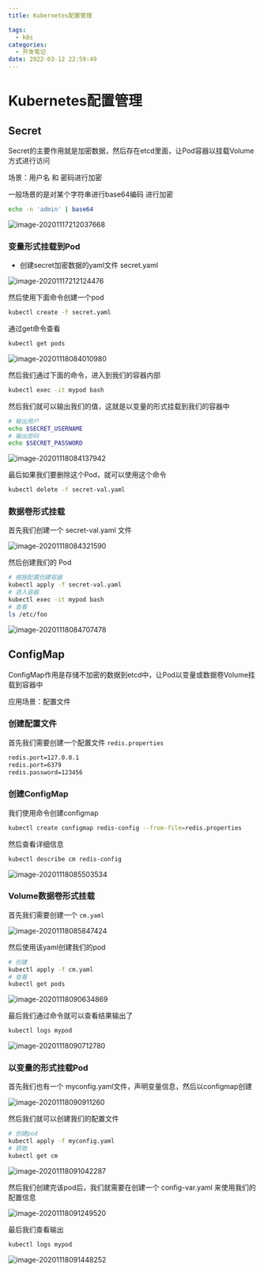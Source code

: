 ```yaml
---
title: Kubernetes配置管理

tags:
  - k8s
categories:
  - 开发笔记 
date: 2022-03-12 22:59:49
---
```


# Kubernetes配置管理

## Secret

Secret的主要作用就是加密数据，然后存在etcd里面，让Pod容器以挂载Volume方式进行访问

场景：用户名 和 密码进行加密

一般场景的是对某个字符串进行base64编码 进行加密

```bash
echo -n 'admin' | base64
```

![image-20201117212037668](https://cdn.jsdelivr.net/gh/jackerzz/jackerzz.github.io@ersion1.7/images/k8s/image-20201117212037668.png)

### 变量形式挂载到Pod

- 创建secret加密数据的yaml文件    secret.yaml

![image-20201117212124476](https://cdn.jsdelivr.net/gh/jackerzz/jackerzz.github.io@ersion1.7/images/k8s/image-20201117212124476.png)

然后使用下面命令创建一个pod

```bash
kubectl create -f secret.yaml
```

通过get命令查看

```bash
kubectl get pods
```

![image-20201118084010980](https://cdn.jsdelivr.net/gh/jackerzz/jackerzz.github.io@ersion1.7/images/k8s/image-20201118084010980.png)

然后我们通过下面的命令，进入到我们的容器内部

```bash
kubectl exec -it mypod bash
```

然后我们就可以输出我们的值，这就是以变量的形式挂载到我们的容器中

```bash
# 输出用户
echo $SECRET_USERNAME
# 输出密码
echo $SECRET_PASSWORD
```

![image-20201118084137942](https://cdn.jsdelivr.net/gh/jackerzz/jackerzz.github.io@ersion1.7/images/k8s/image-20201118084137942.png)

最后如果我们要删除这个Pod，就可以使用这个命令

```bash
kubectl delete -f secret-val.yaml
```

### 数据卷形式挂载

首先我们创建一个 secret-val.yaml 文件

![image-20201118084321590](https://cdn.jsdelivr.net/gh/jackerzz/jackerzz.github.io@ersion1.7/images/k8s/image-20201118084321590.png)

然后创建我们的 Pod

```bash
# 根据配置创建容器
kubectl apply -f secret-val.yaml
# 进入容器
kubectl exec -it mypod bash
# 查看
ls /etc/foo
```

![image-20201118084707478](https://cdn.jsdelivr.net/gh/jackerzz/jackerzz.github.io@ersion1.7/images/k8s/image-20201118084707478.png)

## ConfigMap

ConfigMap作用是存储不加密的数据到etcd中，让Pod以变量或数据卷Volume挂载到容器中

应用场景：配置文件

### 创建配置文件

首先我们需要创建一个配置文件 `redis.properties`

```bash
redis.port=127.0.0.1
redis.port=6379
redis.password=123456
```

### 创建ConfigMap

我们使用命令创建configmap

```bash
kubectl create configmap redis-config --from-file=redis.properties
```

然后查看详细信息

```bash
kubectl describe cm redis-config
```

![image-20201118085503534](https://cdn.jsdelivr.net/gh/jackerzz/jackerzz.github.io@ersion1.7/images/k8s/image-20201118085503534.png)

### Volume数据卷形式挂载

首先我们需要创建一个 `cm.yaml`

![image-20201118085847424](https://cdn.jsdelivr.net/gh/jackerzz/jackerzz.github.io@ersion1.7/images/k8s/image-20201118085847424.png)

然后使用该yaml创建我们的pod

```bash
# 创建
kubectl apply -f cm.yaml
# 查看
kubectl get pods
```

![image-20201118090634869](https://cdn.jsdelivr.net/gh/jackerzz/jackerzz.github.io@ersion1.7/images/k8s/image-20201118090634869.png)

最后我们通过命令就可以查看结果输出了

```bash
kubectl logs mypod
```

![image-20201118090712780](https://cdn.jsdelivr.net/gh/jackerzz/jackerzz.github.io@ersion1.7/images/k8s/image-20201118090712780.png)

### 以变量的形式挂载Pod

首先我们也有一个 myconfig.yaml文件，声明变量信息，然后以configmap创建

![image-20201118090911260](https://cdn.jsdelivr.net/gh/jackerzz/jackerzz.github.io@ersion1.7/images/k8s/image-20201118090911260.png)

然后我们就可以创建我们的配置文件

```bash
# 创建pod
kubectl apply -f myconfig.yaml
# 获取
kubectl get cm
```

![image-20201118091042287](https://cdn.jsdelivr.net/gh/jackerzz/jackerzz.github.io@ersion1.7/images/k8s/image-20201118091042287.png)

然后我们创建完该pod后，我们就需要在创建一个  config-var.yaml 来使用我们的配置信息

![image-20201118091249520](https://cdn.jsdelivr.net/gh/jackerzz/jackerzz.github.io@ersion1.7/images/k8s/image-20201118091249520.png)

最后我们查看输出

```bash
kubectl logs mypod
```

![image-20201118091448252](https://cdn.jsdelivr.net/gh/jackerzz/jackerzz.github.io@ersion1.7/images/k8s/image-20201118091448252.png)